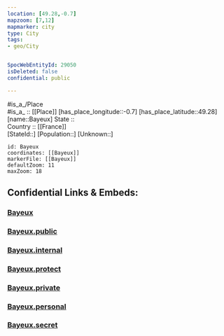 ```yaml
---
location: [49.28,-0.7] 
mapzoom: [7,12] 
mapmarker: city 
type: City
tags:
- geo/City


SpocWebEntityId: 29050
isDeleted: false
confidential: public

---
```

#is_a_/Place  
#is_a_ :: [[Place]] 
[has_place_longitude::-0.7] 
[has_place_latitude::49.28] 
[name::Bayeux] 
State ::  
Country :: [[France]]  
[StateId::] 
[Population::] 
[Unknown::] 


```leaflet
id: Bayeux
coordinates: [[Bayeux]] 
markerFile: [[Bayeux]] 
defaultZoom: 11 
maxZoom: 18
```


## Confidential Links & Embeds: 

### [Bayeux](/_Standards/Earth/Continent/Europe/Europe~West/France/regions~France/Normandie/departments~Normandie/Calvados/communes~Calvados/Bayeux/cities~Bayeux/Bayeux.md) 

### [Bayeux.public](/_public/Earth/Continent/Europe/Europe~West/France/regions~France/Normandie/departments~Normandie/Calvados/communes~Calvados/Bayeux/cities~Bayeux/Bayeux.public.md) 

### [Bayeux.internal](/_internal/Earth/Continent/Europe/Europe~West/France/regions~France/Normandie/departments~Normandie/Calvados/communes~Calvados/Bayeux/cities~Bayeux/Bayeux.internal.md) 

### [Bayeux.protect](/_protect/Earth/Continent/Europe/Europe~West/France/regions~France/Normandie/departments~Normandie/Calvados/communes~Calvados/Bayeux/cities~Bayeux/Bayeux.protect.md) 

### [Bayeux.private](/_private/Earth/Continent/Europe/Europe~West/France/regions~France/Normandie/departments~Normandie/Calvados/communes~Calvados/Bayeux/cities~Bayeux/Bayeux.private.md) 

### [Bayeux.personal](/_personal/Earth/Continent/Europe/Europe~West/France/regions~France/Normandie/departments~Normandie/Calvados/communes~Calvados/Bayeux/cities~Bayeux/Bayeux.personal.md) 

### [Bayeux.secret](/_secret/Earth/Continent/Europe/Europe~West/France/regions~France/Normandie/departments~Normandie/Calvados/communes~Calvados/Bayeux/cities~Bayeux/Bayeux.secret.md)

